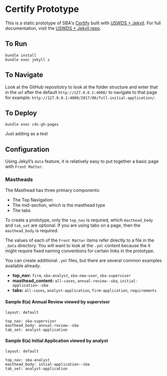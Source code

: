 # Certify Prototype

This is a static prototype of SBA's [Certify](https://certify.sba.gov) built with [USWDS + Jekyll](http://www.jaredcunha.com/uswds-jekyll/). For full documentation, visit the [USWDS + Jekyll repo](http://www.jaredcunha.com/uswds-jekyll/).

## To Run

```
bundle install
bundle exec jekyll s
```

## To Navigate

Look at the GitHub repositotry to look at the folder structure and enter that in the url after the default `http://127.0.0.1:4000/` to navigate to that page for example: `http://127.0.0.1:4000/2017/06/full-initial-application/`.

## To Deploy
```
bundle exec cds-gh-pages
```

Just adding as a test

## Configuration

Using Jekyll’s `data` feature, it is relatively easy to put together a basic page with `Front Matter`.

### Mastheads

The Masthead has three primary components:

* The Top Navigation
* The mid-section, which is the masthead type
* The tabs

To create a prototype, only the `top_nav` is required, which `masthead_body` and `tab_set` are optional. If you are using tabs on a page, then the `masthead_body` is required.

The values of each of the `Front Matter` items refer directly to a file in the `_data` directory. You will want to look at the `.yml` content because the it might require fixed naming conventions for certain links in the prototype.

You can create additional `.yml` files, but there are several common examples available already.

* __top_nav:__ `firm`, `sba-analyst`, `sba-new-user`, `sba-supervisor`
* __masthead_content:__ `all-cases`, `annual-review--sba`, `initial-application--sba`
* __tabs:__ `all-cases`, `analyst-application`, `firm-application`, `requirements`

#### Sample 8(a) Annual Review viewed by supervisor
```
layout: default

top_nav: sba-supervisor
masthead_body: annual-review--sba
tab_set: analyst-application
```

#### Sample 8(a) Initial Application viewed by analyst
```
layout: default

top_nav: sba-analyst
masthead_body: intial-application--sba
tab_set: analyst-application
```
